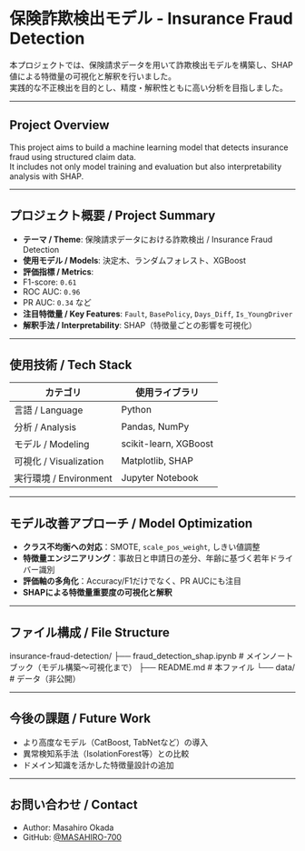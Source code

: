# 保険詐欺検出モデル - Insurance Fraud Detection

本プロジェクトでは、保険請求データを用いて詐欺検出モデルを構築し、SHAP値による特徴量の可視化と解釈を行いました。  
実践的な不正検出を目的とし、精度・解釈性ともに高い分析を目指しました。

---

## Project Overview

This project aims to build a machine learning model that detects insurance fraud using structured claim data.  
It includes not only model training and evaluation but also interpretability analysis with SHAP.

---

## プロジェクト概要 / Project Summary

-  **テーマ / Theme**: 保険請求データにおける詐欺検出 / Insurance Fraud Detection
-  **使用モデル / Models**: 決定木、ランダムフォレスト、XGBoost
-  **評価指標 / Metrics**:
  - F1-score: `0.61`
  - ROC AUC: `0.96`
  - PR AUC: `0.34` など
-  **注目特徴量 / Key Features**: `Fault`, `BasePolicy`, `Days_Diff`, `Is_YoungDriver`
-  **解釈手法 / Interpretability**: SHAP（特徴量ごとの影響を可視化）

---

## 使用技術 / Tech Stack

| カテゴリ | 使用ライブラリ |
|----------|----------------|
| 言語 / Language | Python |
| 分析 / Analysis | Pandas, NumPy |
| モデル / Modeling | scikit-learn, XGBoost |
| 可視化 / Visualization | Matplotlib, SHAP |
| 実行環境 / Environment | Jupyter Notebook |

---

## モデル改善アプローチ / Model Optimization

-  **クラス不均衡への対応**：SMOTE, `scale_pos_weight`, しきい値調整
-  **特徴量エンジニアリング**：事故日と申請日の差分、年齢に基づく若年ドライバー識別
-  **評価軸の多角化**：Accuracy/F1だけでなく、PR AUCにも注目
-  **SHAPによる特徴量重要度の可視化と解釈**

---

## ファイル構成 / File Structure
insurance-fraud-detection/
├── fraud_detection_shap.ipynb # メインノートブック（モデル構築〜可視化まで）
├── README.md # 本ファイル
└── data/ # データ（非公開）

---

## 今後の課題 / Future Work

- より高度なモデル（CatBoost, TabNetなど）の導入
- 異常検知系手法（IsolationForest等）との比較
- ドメイン知識を活かした特徴量設計の追加

---

## お問い合わせ / Contact

- Author: Masahiro Okada  
- GitHub: [@MASAHIRO-700](https://github.com/MASAHIRO-700)
